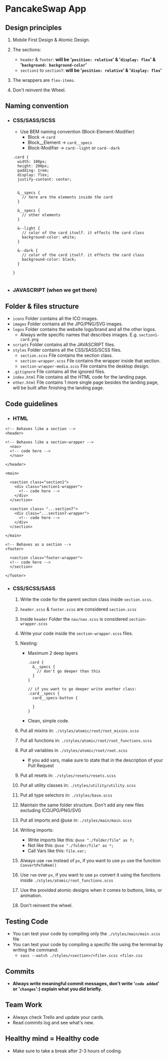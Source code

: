 # PancakeSwap App

## Design principles

1. Mobile First Design & Atomic Design.
2. The sections:

   - `header` & `footer`: **will be '`position: relative`' & '`display: flex`' & '`background: background-color`'**
   - `section1` to `section7`: **will be '`position: relative`' & '`display: flex`'**

3. The wrappers are `flex-items`.

4. Don't reinvent the Wheel.


## Naming convention

- ### CSS/SASS/SCSS

  - Use BEM naming convention (Block-Element-Modifier)
    - Block -> `card`
    - Block\_\_Element -> `card__specs`
    - Block-Modifier -> `card--light` or `card--dark`

  ```
  .card {
    width: 100px;
    height: 200px;
    padding: 1rem;
    display: flex;
    justify-content: center;


    &__specs {
      // here are the elements inside the card
    }

    &__specs {
      // other elements
    }

    &--light {
      // color of the card itself. it effects the card class
      background-color: white;
    }

    &--dark {
      // color of the card itself. it effects the card class
      background-color: black;
    }

  }


  ```

- ### JAVASCRIPT (when we get there)

## Folder & files structure

- `icons` Folder contains all the ICO images.
- `images` Folder contains all the JPG/PNG/SVG images.
- `logos` Folder contains the website logo/brand and all the other logos.
  - Always write specific names that describes images. E.g. `section1-card.png`
- `scripts` Folder contains all the JAVASCRIPT files.
- `styles` Folder contains all the CSS/SASS/SCSS files.
  - `section.scss` File contains the section class.
  - `section-wrapper.scss` File contains the wrapper inside that section.
  - `section-wrapper-media.scss` File contains the desktop design.
- `.gitignore` File contains all the ignored files.
- `index.html` File contains all the HTML code for the landing page.
- `other.html` File contains 1 more single page besides the landing page, will be built after finishing the landing page.

## Code guidelines

- ### HTML

```
<!-- Behaves like a section -->
<header>

<!-- Behaves like a section-wrapper -->
  <nav>
  <!-- code here -->
  </nav>

</header>

<main>

  <section class="section1">
    <div class="section1-wrapper">
      <!-- code here -->
    </div>
  </section>

  <section class= "...section7">
    <div class="...section7-wrapper">
      <!-- code here -->
    </div>
  </section>

</main>

<!-- Behaves as a section -->
<footer>

  <section class="footer-wrapper">
  <!-- code here -->
  </section>

</footer>
```

- ### CSS/SCSS/SASS

  1. Write the code for the parent section class inside `section.scss`.
  2. `header.scss` & `footer.scss` are considered `section.scss`
  3. Inside `header` Folder the `nav/nav.scss` is considered `section-wrapper.scss`
  4. Write your code inside the `section-wrapper.scss` files.
  5. Nesting:

     - Maximum 2 deep layers

       ```
       .card {
         &__specs {
           // don't go deeper than this
         }
       }

       // if you want to go deeper write another class:
       .card__specs {
         card__specs-button {

         }
       }
       ```

     - Clean, simple code.

  6. Put all mixins in: `./styles/atomic/root/root_mixins.scss`
  7. Put all functions in: `./styles/atomic/root/root_functions.scss`
  8. Put all variables in `./styles/atomic/root/root.scss`

     - If you add vars, make sure to state that in the description of your Pull Request

  9. Put all resets in: `./styles/resets/resets.scss`
  10. Put all utility classes in: `./styles/utility/utility.scss`
  11. Put all type selectors in: `./styles/base.scss`
  12. Maintain the same folder structure. Don't add any new files excluding ICO/JPG/PNG/SVG
  13. Put all imports and @use in: `./styles/main/main.scss`
  14. Writing imports:
      - Write imports like this: `@use "./folder/file" as f;`
      - Not like this: `@use "./folder/file" as *;`
      - Call Vars like this: `file.var;`
  15. Always use `rem` instead of `px`, if you want to use `px` use the function `ConvertPxToRem()`
  16. Use `rem` over `px`, if you want to use `px` convert it using the functions inside `./styles/atomic/root_functions.scss`
  17. Use the provided atomic designs when it comes to buttons, links, or animation.
  18. Don't reinvent the wheel.
## Testing Code

- You can test your code by compiling only the `./styles/main/main.scss` file
- You can test your code by compiling a specific file using the terminal by writing the command:
    - `sass --watch ./styles/<section>/<file>.scss <file>.css`

## Commits

- **Always write meaningful commit messages, don't write '`code added`' or '`changes`':) explain what you did briefly.**

## Team Work

- Always check Trello and update your cards.
- Read commits log and see what's new.

## Healthy mind = Healthy code

- Make sure to take a break after 2-3 hours of coding.